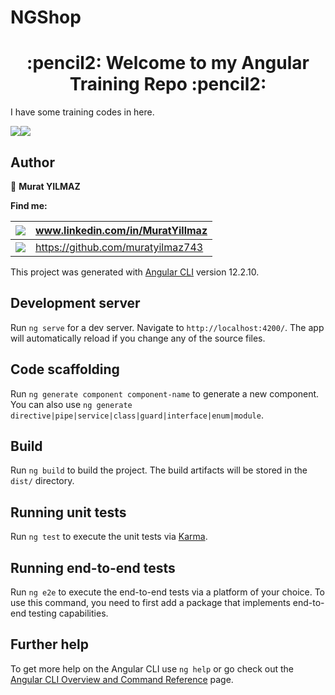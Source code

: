 # NGShop

<h1 align="center">:pencil2: Welcome to my Angular Training Repo :pencil2:</h1>
<p>
I have some training codes in here.
</p>

<!--<img src= "https://img.shields.io/badge/Spring-6DB33F?style=for-the-badge&logo=spring&logoColor=white" />--><img src= "https://img.shields.io/badge/Angular-DD0031?style=for-the-badge&logo=angular&logoColor=white" /><img src= "https://img.shields.io/badge/TypeScript-007ACC?style=for-the-badge&logo=typescript&logoColor=white" />
## Author

👤 **Murat YILMAZ**

**Find me:**

| <img src="https://img.shields.io/badge/LinkedIn-0077B5?style=for-the-badge&logo=linkedin&logoColor=white" /> | www.linkedin.com/in/MuratYillmaz  |
| ------------------------------------------------------------ | --------------------------------- |
| <img src="https://img.shields.io/badge/GitHub-100000?style=for-the-badge&logo=github&logoColor=white" /> | https://github.com/muratyilmaz743 |

This project was generated with [Angular CLI](https://github.com/angular/angular-cli) version 12.2.10.

## Development server

Run `ng serve` for a dev server. Navigate to `http://localhost:4200/`. The app will automatically reload if you change any of the source files.

## Code scaffolding

Run `ng generate component component-name` to generate a new component. You can also use `ng generate directive|pipe|service|class|guard|interface|enum|module`.

## Build

Run `ng build` to build the project. The build artifacts will be stored in the `dist/` directory.

## Running unit tests

Run `ng test` to execute the unit tests via [Karma](https://karma-runner.github.io).

## Running end-to-end tests

Run `ng e2e` to execute the end-to-end tests via a platform of your choice. To use this command, you need to first add a package that implements end-to-end testing capabilities.

## Further help

To get more help on the Angular CLI use `ng help` or go check out the [Angular CLI Overview and Command Reference](https://angular.io/cli) page.

